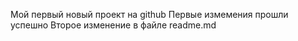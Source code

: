 Мой первый новый проект на  github
Первые измемения прошли успешно
Второе изменение в файле readme.md